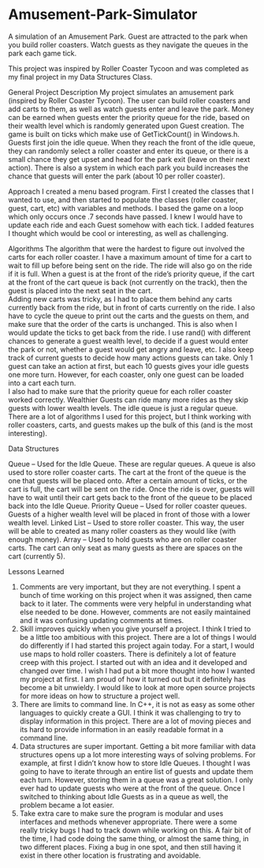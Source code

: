 # Amusement-Park-Simulator
A simulation of an Amusement Park. Guest are attracted to the park when you build roller coasters. Watch guests as they navigate the queues in the park each game tick.

This project was inspired by Roller Coaster Tycoon and was completed as my final project in my Data Structures Class.

General Project Description
	My project simulates an amusement park (inspired by Roller Coaster Tycoon).  The user can build roller coasters and add carts to them, as well as watch guests enter and leave the park.  Money can be earned when guests enter the priority queue for the ride, based on their wealth level which is randomly generated upon Guest creation. 
	The game is built on ticks which make use of GetTickCount() in Windows.h.  Guests first join the idle queue.  When they reach the front of the idle queue, they can randomly select a roller coaster and enter its queue, or there is a small chance they get upset and head for the park exit (leave on their next action).
	There is also a system in which each park you build increases the chance that guests will enter the park (about 10 per roller coaster).  

Approach
	I created a menu based program.  First I created the classes that I wanted to use, and then started to populate the classes (roller coaster, guest, cart, etc) with variables and methods.
	I based the game on a loop which only occurs once .7 seconds have passed.  I knew I would have to update each ride and each Guest somehow with each tick.  I added features I thought which would be cool or interesting, as well as challenging.


Algorithms
 	The algorithm that were the hardest to figure out involved the carts for each roller coaster.  I have a maximum amount of time for a cart to wait to fill up before being sent on the ride.  The ride will also go on the ride if it is full.  When a guest is at the front of the ride’s priority queue, if the cart at the front of the cart queue is back (not currently on the track), then the guest is placed into the next seat in the cart.  
	Adding new carts was tricky, as I had to place them behind any carts currently back from the ride, but in front of carts currently on the ride.  I also have to cycle the queue to print out the carts and the guests on them, and make sure that the order of the carts is unchanged.  This is also when I would update the ticks to get back from the ride.
	I use rand() with different chances to generate a guest wealth level, to decide if a guest would enter the park or not, whether a guest would get angry and leave, etc.  I also keep track of current guests to decide how many actions guests can take.  Only 1 guest can take an action at first, but each 10 guests gives your idle guests one more turn.  However, for each coaster, only one guest can be loaded into a cart each turn.  
	I also had to make sure that the priority queue for each roller coaster worked correctly.  Wealthier Guests can ride many more rides as they skip guests with lower wealth levels.  The idle queue is just a regular queue.
	There are a lot of algorithms I used for this project, but I think working with roller coasters, carts, and guests makes up the bulk of this (and is the most interesting).


Data Structures
	
Queue – Used for the Idle Queue.  These are regular queues.
A queue is also used to store roller coaster carts.  The cart at the front of the queue is the one that guests will be placed onto.  After a certain amount of ticks, or the cart is full, the cart will be sent on the ride.  Once the ride is over, guests will have to wait until their cart gets back to the front of the queue to be placed back into the Idle Queue.
Priority Queue – Used for roller coaster queues.  Guests of a higher wealth level will be placed in 
front of those with a lower wealth level.
Linked List – Used to store roller coaster.  This way, the user will be able to created as many 
roller coasters as they would like (with enough money).
Array – Used to hold guests who are on roller coaster carts.  The cart can only seat as many 
guests as there are spaces on the cart (currently 5).

Lessons Learned
1. Comments are very important, but they are not everything.  I spent a bunch of time working on this project when it was assigned, then came back to it later.  The comments were very helpful in understanding what else needed to be done.  However, comments are not easily maintained and it was confusing updating comments at times.
2. Skill improves quickly when you give yourself a project.  I think I tried to be a little too ambitious with this project.  There are a lot of things I would do differently if I had started this project again today.  For a start, I would use maps to hold roller coasters.  There is definitely a lot of feature creep with this project.  I started out with an idea and it developed and changed over time.  I wish I had put a bit more thought into how I wanted my project at first.  I am proud of how it turned out but it definitely has become a bit unwieldy.  I would like to look at more open source projects for more ideas on how to structure a project well.
3. There are limits to command line.  In C++, it is not as easy as some other languages to quickly create a GUI.  I think it was challenging to try to display information in this project.  There are a lot of moving pieces and its hard to provide information in an easily readable format in a command line.
4. Data structures are super important.  Getting a bit more familiar with data structures opens up a lot more interesting ways of solving problems.  For example, at first I didn’t know how to store Idle Queues.  I thought I was going to have to iterate through an entire list of guests and update them each turn.  However, storing them in a queue was a great solution.  I only ever had to update guests who were at the front of the queue.  Once I switched to thinking about Idle Guests as in a queue as well, the problem became a lot easier.
5. Take extra care to make sure the program is modular and uses interfaces and methods whenever appropriate.  There were a some really tricky bugs I had to track down while working on this.  A fair bit of the time, I had code doing the same thing, or almost the same thing, in two different places.  Fixing a bug in one spot, and then still having it exist in there other location is frustrating and avoidable.  

